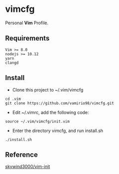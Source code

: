 # vimcfg
Personal **Vim** Profile.

## Requirements
```
Vim >= 8.0
nodejs >= 10.12
yarn
clangd
```

## Install
* Clone this project to ~/.vim/vimcfg
```
cd .vim
git clone https://github.com/vamirio98/vimcfg.git
```
* Edit ~/.vimrc, add the following code:
```
source ~/.vim/vimcfg/init.vim
```
* Enter the directory vimcfg, and run install.sh
```
./install.sh
```

## Reference
[skywind3000/vim-init](https://github.com/skywind3000/vim-init)
